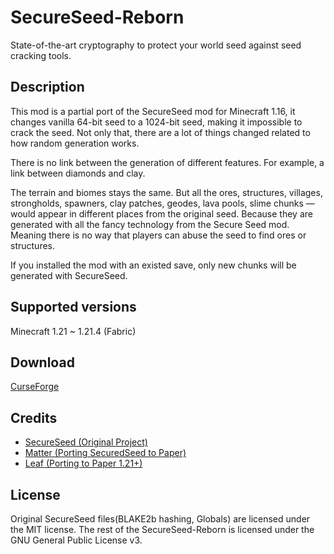 # SecureSeed-Reborn

State-of-the-art cryptography to protect your world seed against seed cracking tools.

## Description

This mod is a partial port of the SecureSeed mod for Minecraft 1.16, it changes vanilla 64-bit seed to a 1024-bit seed, making it impossible to crack the seed. Not only that, there are a lot of things changed related to how random generation works.

There is no link between the generation of different features. For example, a link between diamonds and clay.

The terrain and biomes stays the same. But all the ores, structures, villages, strongholds, spawners, clay patches, geodes, lava pools, slime chunks — would appear in different places from the original seed. Because they are generated with all the fancy technology from the Secure Seed mod. Meaning there is no way that players can abuse the seed to find ores or structures.

If you installed the mod with an existed save, only new chunks will be generated with SecureSeed.

## Supported versions

Minecraft 1.21 ~ 1.21.4 (Fabric)

## Download

[CurseForge](https://www.curseforge.com/minecraft/mc-mods/secureseed-reborn)

## Credits

- [SecureSeed (Original Project)](https://github.com/Earthcomputer/SecureSeed)
- [Matter (Porting SecuredSeed to Paper)](https://github.com/plasmoapp/matter)
- [Leaf (Porting to Paper 1.21+)](https://github.com/Winds-Studio/Leaf)

## License

Original SecureSeed files(BLAKE2b hashing, Globals) are licensed under the MIT license.
The rest of the SecureSeed-Reborn is licensed under the GNU General Public License v3.